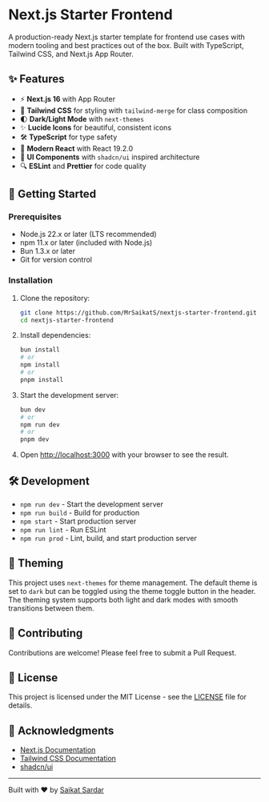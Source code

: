 # Next.js Starter Frontend

A production-ready Next.js starter template for frontend use cases with modern tooling and best practices out of the box. Built with TypeScript, Tailwind CSS, and Next.js App Router.

## ✨ Features

- ⚡ **Next.js 16** with App Router
- 🎨 **Tailwind CSS** for styling with `tailwind-merge` for class composition
- 🌓 **Dark/Light Mode** with `next-themes`
- ✨ **Lucide Icons** for beautiful, consistent icons
- 🛠 **TypeScript** for type safety
- 🎯 **Modern React** with React 19.2.0
- 🧩 **UI Components** with `shadcn/ui` inspired architecture
- 🔍 **ESLint** and **Prettier** for code quality

## 🚀 Getting Started

### Prerequisites

- Node.js 22.x or later (LTS recommended)
- npm 11.x or later (included with Node.js)
- Bun 1.3.x or later
- Git for version control

### Installation

1. Clone the repository:

   ```bash
   git clone https://github.com/MrSaikatS/nextjs-starter-frontend.git
   cd nextjs-starter-frontend
   ```

2. Install dependencies:

   ```bash
   bun install
   # or
   npm install
   # or
   pnpm install
   ```

3. Start the development server:

   ```bash
   bun dev
   # or
   npm run dev
   # or
   pnpm dev
   ```

4. Open [http://localhost:3000](http://localhost:3000) with your browser to see the result.

## 🛠 Development

- `npm run dev` - Start the development server
- `npm run build` - Build for production
- `npm start` - Start production server
- `npm run lint` - Run ESLint
- `npm run prod` - Lint, build, and start production server

## 🎨 Theming

This project uses `next-themes` for theme management. The default theme is set to `dark` but can be toggled using the theme toggle button in the header. The theming system supports both light and dark modes with smooth transitions between them.

## 🤝 Contributing

Contributions are welcome! Please feel free to submit a Pull Request.

## 📄 License

This project is licensed under the MIT License - see the [LICENSE](LICENSE) file for details.

## 🙏 Acknowledgments

- [Next.js Documentation](https://nextjs.org/docs)
- [Tailwind CSS Documentation](https://tailwindcss.com/docs)
- [shadcn/ui](https://ui.shadcn.com/)

---

Built with ❤️ by [Saikat Sardar](https://github.com/MrSaikatS)
